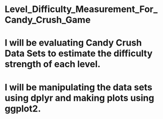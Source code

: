 # Level_Difficulty_Measurement_For_Candy_Crush_Game
# I will be evaluating Candy Crush Data Sets to estimate the difficulty strength of each level.
# I will be manipulating the data sets using dplyr and making plots using ggplot2.

